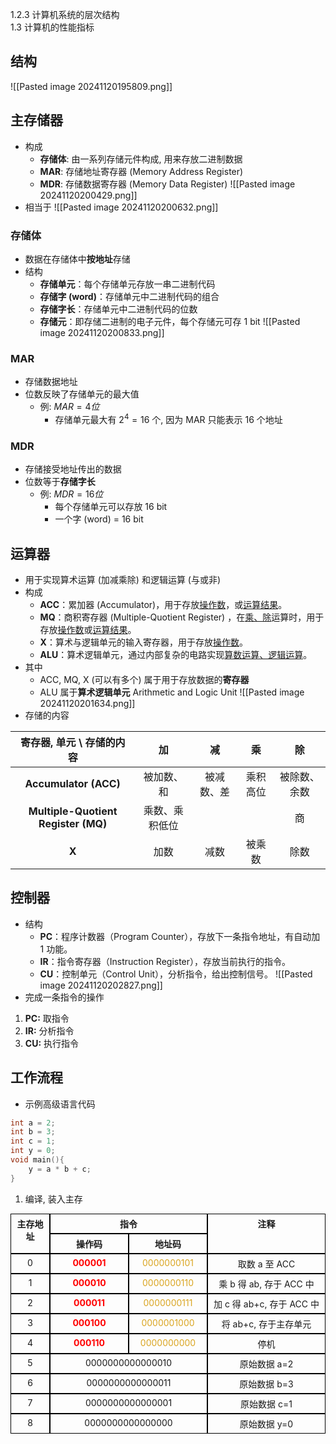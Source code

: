 1.2.3 计算机系统的层次结构  
1.3 计算机的性能指标
## 结构
![[Pasted image 20241120195809.png]] 
## 主存储器
- 构成
	- **存储体**: 由一系列存储元件构成, 用来存放二进制数据
	- **MAR**: 存储地址寄存器 (Memory Address Register)
	- **MDR**: 存储数据寄存器 (Memory Data Register)
![[Pasted image 20241120200429.png]]
- 相当于
![[Pasted image 20241120200632.png]]
### 存储体
- 数据在存储体中**按地址**存储
- 结构
	- **存储单元**：每个存储单元存放一串二进制代码
	- **存储字 (word)**：存储单元中二进制代码的组合
	- **存储字长**：存储单元中二进制代码的位数
	- **存储元**：即存储二进制的电子元件，每个存储元可存 1 bit
![[Pasted image 20241120200833.png]]
### MAR 
- 存储数据地址
- 位数反映了存储单元的最大值
	- 例: $MAR=4位$
		- 存储单元最大有 $2^4=16$ 个, 因为 MAR 只能表示 16 个地址
### MDR
- 存储接受地址传出的数据
- 位数等于**存储字长**
	- 例: $MDR=16位$
		- 每个存储单元可以存放 16 bit
		- 一个字 (word) = 16 bit

## 运算器
- 用于实现算术运算 (加减乘除) 和逻辑运算 (与或非)
- 构成
	- **ACC**：累加器 (Accumulator)，用于存放<u>操作数</u>，或<u>运算结果</u>。
	- **MQ**：商积寄存器 (Multiple-Quotient Register) ，在<u>乘、除</u>运算时，用于存放<u>操作数</u>或<u>运算结果</u>。
	- **X**：算术与逻辑单元的输入寄存器，用于存放<u>操作数</u>。
	- **ALU**：算术逻辑单元，通过内部复杂的电路实现<u>算数运算、逻辑运算</u>。
- 其中
	- ACC, MQ, X (可以有多个) 属于用于存放数据的**寄存器**
	- ALU 属于**算术逻辑单元** Arithmetic and Logic Unit
![[Pasted image 20241120201634.png]]
- 存储的内容

|           寄存器, 单元 \ 存储的内容            |    加    |   减   |  乘   |   除    |
| :---------------------------------: | :-----: | :---: | :--: | :----: |
|        **Accumulator (ACC)**        |  被加数、和  | 被减数、差 | 乘积高位 | 被除数、余数 |
| **Multiple-Quotient Register (MQ)** | 乘数、乘积低位 |       |      |   商    |
|                **X**                |   加数    |  减数   | 被乘数  |   除数   |
## 控制器
- 结构
	- **PC**：程序计数器（Program Counter），存放下一条指令地址，有自动加 1 功能。
	- **IR**：指令寄存器（Instruction Register），存放当前执行的指令。
	- **CU**：控制单元（Control Unit），分析指令，给出控制信号。
![[Pasted image 20241120202827.png]]
- 完成一条指令的操作
1. **PC:** 取指令
2. **IR:** 分析指令
3. **CU:** 执行指令

## 工作流程
-  示例高级语言代码
```c
int a = 2;
int b = 3;
int c = 1;
int y = 0;
void main(){
	y = a * b + c;
}
```
1. 编译, 装入主存
<div style="display: grid; grid-template-columns: 1fr 2fr 2fr 3fr;">

  <!-- Header Row 1 -->
  <div style="border: 1px solid black; padding: 5px; font-weight: bold; text-align: center; grid-row: 1 / span 2;">主存地址</div>
  <div style="border: 1px solid black; padding: 5px; font-weight: bold; text-align: center; grid-row: 1; grid-column: 2 / span 2;">指令</div>
  <div style="border: 1px solid black; padding: 5px; font-weight: bold; text-align: center; grid-row: 1 / span 2;">注释</div>

  <!-- Header Row 2 -->
  <div style="border: 1px solid black; padding: 5px; font-weight: bold; text-align: center; grid-row: 2; grid-column: 2;">操作码</div>
  <div style="border: 1px solid black; padding: 5px; font-weight: bold; text-align: center; grid-row: 2; grid-column: 3;">地址码</div>

  <!-- Row 1 -->
  <div style="border: 1px solid black; padding: 5px; text-align: center; grid-row: 3; grid-column: 1;">0</div>
  <div style="border: 1px solid black; padding: 5px; text-align: center; color: red; font-weight: bold; grid-row: 3; grid-column: 2;">000001</div>
  <div style="border: 1px solid black; padding: 5px; text-align: center; color: goldenrod; grid-row: 3; grid-column: 3;">0000000101</div>
  <div style="border: 1px solid black; padding: 5px; text-align: center; grid-row: 3; grid-column: 4;">取数 a 至 ACC</div>

  <!-- Row 2 -->
  <div style="border: 1px solid black; padding: 5px; text-align: center; grid-row: 4; grid-column: 1;">1</div>
  <div style="border: 1px solid black; padding: 5px; text-align: center; color: red; font-weight: bold; grid-row: 4; grid-column: 2;">000010</div>
  <div style="border: 1px solid black; padding: 5px; text-align: center; color: goldenrod; grid-row: 4; grid-column: 3;">0000000110</div>
  <div style="border: 1px solid black; padding: 5px; text-align: center; grid-row: 4; grid-column: 4;">乘 b 得 ab, 存于 ACC 中</div>

  <!-- Row 3 -->
  <div style="border: 1px solid black; padding: 5px; text-align: center; grid-row: 5; grid-column: 1;">2</div>
  <div style="border: 1px solid black; padding: 5px; text-align: center; color: red; font-weight: bold; grid-row: 5; grid-column: 2;">000011</div>
  <div style="border: 1px solid black; padding: 5px; text-align: center; color: goldenrod; grid-row: 5; grid-column: 3;">0000000111</div>
  <div style="border: 1px solid black; padding: 5px; text-align: center; grid-row: 5; grid-column: 4;">加 c 得 ab+c, 存于 ACC 中</div>

  <!-- Row 4 -->
  <div style="border: 1px solid black; padding: 5px; text-align: center; grid-row: 6; grid-column: 1;">3</div>
  <div style="border: 1px solid black; padding: 5px; text-align: center; color: red; font-weight: bold; grid-row: 6; grid-column: 2;">000100</div>
  <div style="border: 1px solid black; padding: 5px; text-align: center; color: goldenrod; grid-row: 6; grid-column: 3;">0000001000</div>
  <div style="border: 1px solid black; padding: 5px; text-align: center; grid-row: 6; grid-column: 4;">将 ab+c, 存于主存单元</div>

  <!-- Row 5 -->
  <div style="border: 1px solid black; padding: 5px; text-align: center; grid-row: 7; grid-column: 1;">4</div>
  <div style="border: 1px solid black; padding: 5px; text-align: center; color: red; font-weight: bold; grid-row: 7; grid-column: 2;">000110</div>
  <div style="border: 1px solid black; padding: 5px; text-align: center; color: goldenrod; grid-row: 7; grid-column: 3;">0000000000</div>
  <div style="border: 1px solid black; padding: 5px; text-align: center; grid-row: 7; grid-column: 4;">停机</div>

  <!-- Row 6 -->
  <div style="border: 1px solid black; padding: 5px; text-align: center; grid-row: 8; grid-column: 1;">5</div>
  <div style="border: 1px solid black; padding: 5px; text-align: center; grid-row: 8; grid-column: 2 / span 2;">0000000000000010</div>
  <div style="border: 1px solid black; padding: 5px; text-align: center; grid-row: 8; grid-column: 4;">原始数据 a=2</div>

  <!-- Row 7 -->
  <div style="border: 1px solid black; padding: 5px; text-align: center; grid-row: 9; grid-column: 1;">6</div>
  <div style="border: 1px solid black; padding: 5px; text-align: center; grid-row: 9; grid-column: 2 / span 2;">0000000000000011</div>
  <div style="border: 1px solid black; padding: 5px; text-align: center; grid-row: 9; grid-column: 4;">原始数据 b=3</div>

  <!-- Row 8 -->
  <div style="border: 1px solid black; padding: 5px; text-align: center; grid-row: 10; grid-column: 1;">7</div>
  <div style="border: 1px solid black; padding: 5px; text-align: center; grid-row: 10; grid-column: 2 / span 2;">0000000000000001</div>
  <div style="border: 1px solid black; padding: 5px; text-align: center; grid-row: 10; grid-column: 4;">原始数据 c=1</div>

  <!-- Row 9 -->
  <div style="border: 1px solid black; padding: 5px; text-align: center; grid-row: 11; grid-column: 1;">8</div>
  <div style="border: 1px solid black; padding: 5px; text-align: center; grid-row: 11; grid-column: 2 / span 2;">0000000000000000</div>
  <div style="border: 1px solid black; padding: 5px; text-align: center; grid-row: 11; grid-column: 4;">原始数据 y=0</div>
  
</div>
